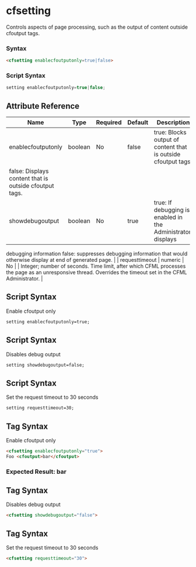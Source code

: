 # cfsetting

Controls aspects of page processing, such as the output of content outside cfoutput tags.

### Syntax

```html
<cfsetting enablecfoutputonly=true|false>
```

### Script Syntax

```javascript
setting enablecfoutputonly=true|false;
```

## Attribute Reference

| Name | Type | Required | Default | Description |
| --- | --- | --- | --- | --- |
| enablecfoutputonly | boolean | No | false | true: Blocks output of content that is outside cfoutput tags.
false: Displays content that is outside cfoutput tags. |
| showdebugoutput | boolean | No | true | true: If debugging is enabled in the Administrator, displays
 debugging information
 false: suppresses debugging information that would otherwise
 display at end of generated page. |
| requesttimeout | numeric | No |  | Integer; number of seconds. Time limit, after which
 CFML processes the page as an unresponsive thread.
 Overrides the timeout set in the CFML Administrator. |

## Script Syntax

Enable cfoutput only

```html
setting enablecfoutputonly=true;
```

## Script Syntax

Disables debug output

```html
setting showdebugoutput=false;
```

## Script Syntax

Set the request timeout to 30 seconds

```html
setting requesttimeout=30;
```

## Tag Syntax

Enable cfoutput only

```html
<cfsetting enablecfoutputonly="true">
Foo <cfoutput>bar</cfoutput>
```

### Expected Result: bar

## Tag Syntax

Disables debug output

```html
<cfsetting showdebugoutput="false">
```

## Tag Syntax

Set the request timeout to 30 seconds

```html
<cfsetting requesttimeout="30">
```
